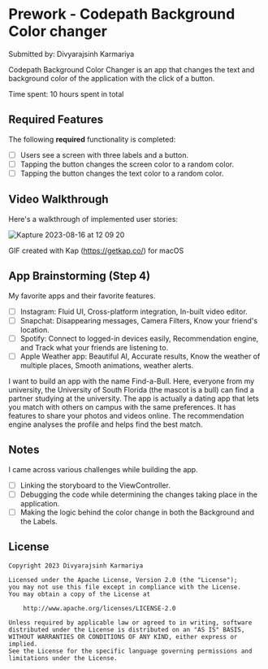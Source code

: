 # Prework - Codepath Background Color changer

Submitted by: Divyarajsinh Karmariya

Codepath Background Color Changer is an app that changes the text and background color of the application with the click of a button.

Time spent: 10 hours spent in total

## Required Features

The following **required** functionality is completed:

- [ ] Users see a screen with three labels and a button.
- [ ] Tapping the button changes the screen color to a random color.
- [ ] Tapping the button changes the text color to a random color.
 
## Video Walkthrough

Here's a walkthrough of implemented user stories:


![Kapture 2023-08-16 at 12 09 20](https://github.com/Iamdk25/Codepath-iOS-DEV-1/assets/113271413/eceac597-512d-4cb5-b6e5-037d5b67b295)

<!-- Kap -->
GIF created with  Kap (https://getkap.co/) for macOS
<!-- Recommended tools:
[Kap](https://getkap.co/) for macOS
[ScreenToGif](https://www.screentogif.com/) for Windows
[peek](https://github.com/phw/peek) for Linux. -->

## App Brainstorming (Step 4)
My favorite apps and their favorite features.
- [ ] Instagram: Fluid UI, Cross-platform integration, In-built video editor.
- [ ] Snapchat: Disappearing messages, Camera Filters, Know your friend's location.
- [ ] Spotify: Connect to logged-in devices easily, Recommendation engine, and Track what your friends are listening to.
- [ ] Apple Weather app: Beautiful AI, Accurate results, Know the weather of multiple places, Smooth animations, weather alerts.

I want to build an app with the name Find-a-Bull. Here, everyone from my university, the University of South Florida (the mascot is a bull) can find a partner studying at the university. The app is actually a dating app that lets you match with others on campus with the same preferences. It has features to share your photos and videos online. The recommendation engine analyses the profile and helps find the best match. 
## Notes

I came across various challenges while building the app.
- [ ] Linking the storyboard to the ViewController. 
- [ ] Debugging the code while determining the changes taking place in the application. 
- [ ] Making the logic behind the color change in both the Background and the Labels.

## License

    Copyright 2023 Divyarajsinh Karmariya

    Licensed under the Apache License, Version 2.0 (the "License");
    you may not use this file except in compliance with the License.
    You may obtain a copy of the License at

        http://www.apache.org/licenses/LICENSE-2.0

    Unless required by applicable law or agreed to in writing, software
    distributed under the License is distributed on an "AS IS" BASIS,
    WITHOUT WARRANTIES OR CONDITIONS OF ANY KIND, either express or implied.
    See the License for the specific language governing permissions and
    limitations under the License.
